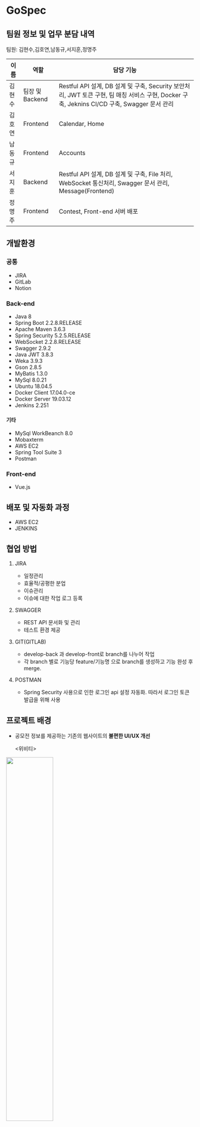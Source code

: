 # GoSpec

## 팀원 정보 및 업무 분담 내역

팀원: 김현수,김호연,남동규,서지훈,정명주


| 이름   | 역할            | 담당 기능                    |
| ------ | --------------- | ---------------------------- |
| 김현수 | 팀장 및 Backend | Restful API 설계, DB 설계 및 구축, Security 보안처리, JWT 토큰 구현, 팀 매칭 서비스 구현, Docker 구축, Jeknins CI/CD 구축, Swagger 문서 관리|
| 김호연 | Frontend        | Calendar, Home               |
| 남동규 | Frontend        | Accounts                     |
| 서지훈 | Backend         | Restful API 설계, DB 설계 및 구축, File 처리, WebSocket 통신처리, Swagger 문서 관리, Message(Frontend)                         |
| 정명주 | Frontend        | Contest, Front-end 서버 배포 |


## 개발환경 

### 공통

- JIRA
- GitLab
- Notion

### Back-end

- Java 8
- Spring Boot 2.2.8.RELEASE
- Apache Maven 3.6.3
- Spring Security 5.2.5.RELEASE
- WebSocket 2.2.8.RELEASE
- Swagger 2.9.2
- Java JWT 3.8.3
- Weka 3.9.3
- Gson 2.8.5
- MyBatis 1.3.0
- MySql 8.0.21
- Ubuntu 18.04.5
- Docker Client 17.04.0-ce
- Docker Server 19.03.12
- Jenkins 2.251
#### 기타
- MySql WorkBeanch 8.0
- Mobaxterm
- AWS EC2
- Spring Tool Suite 3
- Postman

### Front-end

-  Vue.js 

## 배포 및 자동화 과정

- AWS EC2
- JENKINS

## 협업 방법

1. JIRA

   - 일정관리
   - 효율적/공평한 분업
   - 이슈관리
   - 이슈에 대한 작업 로그 등록

2. SWAGGER

   - REST API 문서화 및 관리
   - 테스트 환경 제공

3. GIT(GITLAB)

   - develop-back 과 develop-front로 branch를 나누어 작업
   - 각 branch 별로 기능당 feature/기능명 으로 branch를 생성하고 기능 완성 후 merge.

4. POSTMAN

   - Spring Security 사용으로 인한 로그인 api 설정 자동화. 따라서 로그인 토큰 발급을 위해 사용

     

## 프로젝트 배경

- 공모전 정보를 제공하는 기존의 웹사이트의 **불편한 UI/UX 개선**

  <위비티>

<img src="./img/wevity.png" width="50%">

  -> 사이트 '위비티'의 경우 리스트 형식으로 공모전 정보를 제공

  Gospec

<img src="./img/gospec.PNG" width="50%">
<img src="./img/gospec2.PNG" width="50%">

  -> 달력 형식으로 공모전 정보를 제공함으로써 사용자 중심의 설계

- 회원을 대상으로 관심 공모전 **북마크 기능** 제공으로 유저의 편리성을 높임

- 단순 공모전 정보 제공이 아닌 공모전 참여를 원하는 회원들 간에 **팀매칭 서비스** 및 커뮤니티 개설

## 유저 스토리

1. 어학, 자격증 등 스펙이 전혀 없이 4학년에 진학한 천태평군은 취업에 대한 압박을 느끼고, 스펙을 쌓기 위해 여러가지 공모전 사이트를 활용해보지만 **불편하고 투박한 사이트 구성에 불편함**을 느낀다.

   => 사용자 중심으로 설계된 깔끔하고 세련된 UX/UI 설계

2. 현재 대학교 3학년 휴학 중인 건축학과 김아싸 군은 휴학 기간을 이용하여, 기술 협력 공모전에 나가고 싶지만 소심한 성격탓에 타 과에 지인이 없어 **마땅히 팀원을 구할 방법이 없다.**

   =>나와 관심사가 비슷한 팀, 팀원을 매칭해주는 시스템을 구현

3. 학과 동기 2명과 함께 기상 정보 공모전을 준비중인 전자공학과 이간단군은 팀의 부족한 미적 감각을 채워줄 디자인 전공을 구하기 위해 공모전 카페에서 **팀원을 찾는 도중** 연락이 오는 모든 **지원자들에 대한 정보 확인**에 번거로움을 느낀다.

   => 팀 매칭 시 팀원의 프로필 정보와 팀의 정보를 쉽게 확인 가능

4. 현재 기술 자격증 시험을 준비중인 김나나 양은 높은 난이도의 시험에 많은 두려움을 겪게 되고, 집 주변에서 **스터디를 구하지만 팀원의 정보를 확인하기 어려워** 스터디를 구하지 못하고 있다.

   => 구성원 프로필 확인 기능과 관심사, 지역별 구분을 통해 보다 쉽고 빠르고 안전하게 스터디 참여 가능

## 데이터베이스 모델링(ERD)

![image](img/GoSpec_Model.jpg)

## 주요 기능

1. 일정
   - 공모전 전체 정보를 달력 형식으로 한눈에 확인
   - 유저가 북마크한 공모전 전체 정보를 달력 형식으로 한눈에 확인
   - 관심있는 공모전 title 클릭시 공모전 개요와 북마크 기능 제공
   - 관심있는 공모전 field 별로 공모전 정보 확인 가능
2. 공모전
   - 공모전 field 별, 기간별(전체/신규/마감임박/접수중/접수예정/마감)로 정보제공
3. 팀 매칭
   - **weka** 라이브러리를 사용하여 팀매칭 서비스 제공
   - 팀원을 구하는 CRUD 커뮤니티 제공
   - 유저가 작성한 팀원을 구하는 게시글에 팀 참여를 신청한 다른 유저들을 **수락/거절** 하는 기능 제공
4. 쪽지기능 
   - **WebSocket**을 사용한 양방향 통신기능 제공
   - 실시간 알림 및 메세지 송,수신 가능
   - 보편화된 메일함 형식으로 CRUD 서비스를 이용

## 시연 영상

> 아래 이미지를 클릭하면 시연 영상을 시청할 수 있습니다.

[<img src="./img/thumbnail.PNG" width=70%>](https://www.youtube.com/watch?v=Zy2XhpO35YQ)




